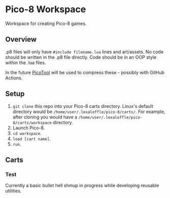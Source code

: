 # Pico-8 Workspace
Workspace for creating Pico-8 games.

## Overview
.p8 files will only have `#include filename.lua` lines and art/assets. No code should be written in the .p8 file directly. Code should be in an OOP style within the .lua files.  

In the future [PicoTool](https://github.com/dansanderson/picotool) will be used to compress these - possibly with GitHub Actions.

## Setup
1. `git clone` this repo into your Pico-8 carts directory. Linux's default directory would be `/home/user/.lexaloffle/pico-8/carts/`. For example, after cloning you would have a `/home/user/.lexaloffle/pico-8/carts/workspace` directory.
2. Launch Pico-8.
3. `cd workspace`.
4. `load [cart name]`.
5. `run`.

## Carts
### Test
Currently a basic bullet hell shmup in progress while developing reusable utilities.
